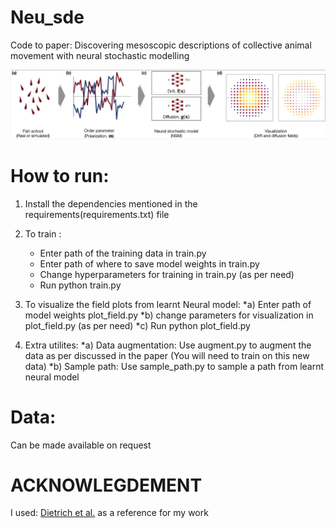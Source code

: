 # Neu_sde
Code to paper: Discovering mesoscopic descriptions of collective animal movement with neural stochastic modelling


![Pipeline](fig/pipeline.png)

# How to run:
1. Install the dependencies mentioned in the requirements(requirements.txt) file

2. To train :
    - Enter path of the training data in train.py
    - Enter path of where to save model weights in train.py
    - Change hyperparameters for training in train.py (as per need)
    - Run python train.py

3. To visualize the field plots from learnt Neural model:
                                *a) Enter path of model weights plot_field.py
                                *b) change parameters for visualization in plot_field.py (as per need)
                                *c) Run python plot_field.py

4. Extra utilites:
        *a) Data augmentation: Use augment.py to augment the data as per discussed in the paper (You will need to train on this new data)
        *b) Sample path: Use sample_path.py to sample a path from learnt neural model



# Data:
Can be made available on request

# ACKNOWLEGDEMENT
I used: [Dietrich et al.](https://gitlab.com/felix.dietrich/sde-identification/-/tree/master/) as a reference for my work
